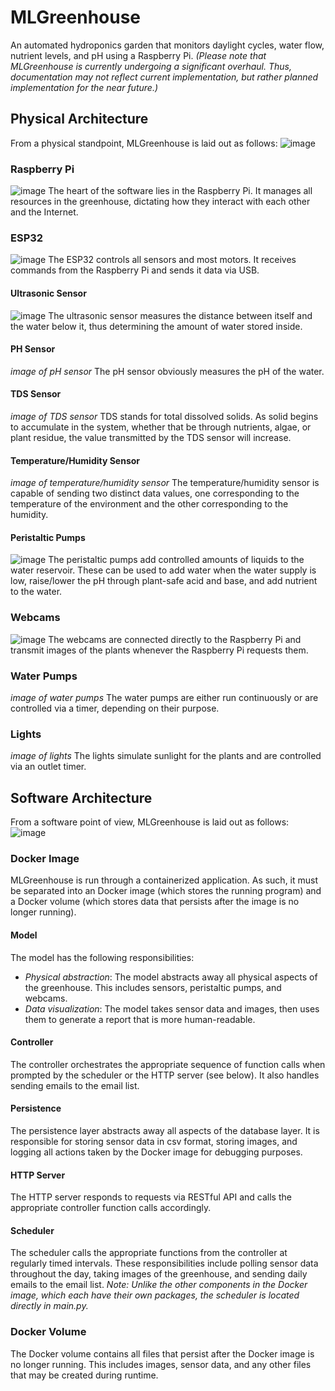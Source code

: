 # MLGreenhouse
An automated hydroponics garden that monitors daylight cycles, water flow, nutrient levels, and pH using a Raspberry Pi. *(Please note that MLGreenhouse is currently undergoing a significant overhaul. Thus, documentation may not reflect current implementation, but rather planned implementation for the near future.)*
## Physical Architecture
From a physical standpoint, MLGreenhouse is laid out as follows:
![image](doc/physical_architecture.jpg)
### Raspberry Pi
![image](doc/raspberry_pi.jpg)
The heart of the software lies in the Raspberry Pi. It manages all resources in the greenhouse, dictating how they interact with each other and the Internet.
### ESP32
![image](doc/esp32.jpg)
The ESP32 controls all sensors and most motors. It receives commands from the Raspberry Pi and sends it data via USB.
#### Ultrasonic Sensor
![image](doc/ultrasonic_sensor.jpg)
The ultrasonic sensor measures the distance between itself and the water below it, thus determining the amount of water stored inside.
#### PH Sensor
*image of pH sensor*
The pH sensor obviously measures the pH of the water.
#### TDS Sensor
*image of TDS sensor*
TDS stands for total dissolved solids. As solid begins to accumulate in the system, whether that be through nutrients, algae, or plant residue, the value transmitted by the TDS sensor will increase.
#### Temperature/Humidity Sensor
*image of temperature/humidity sensor*
The temperature/humidity sensor is capable of sending two distinct data values, one corresponding to the temperature of the environment and the other corresponding to the humidity.
#### Peristaltic Pumps
![image](doc/peristaltic_pumps.jpg)
The peristaltic pumps add controlled amounts of liquids to the water reservoir. These can be used to add water when the water supply is low, raise/lower the pH through plant-safe acid and base, and add nutrient to the water.
### Webcams
![image](doc/webcams.jpg)
The webcams are connected directly to the Raspberry Pi and transmit images of the plants whenever the Raspberry Pi requests them.
### Water Pumps
*image of water pumps*
The water pumps are either run continuously or are controlled via a timer, depending on their purpose.
### Lights
*image of lights*
The lights simulate sunlight for the plants and are controlled via an outlet timer.
## Software Architecture
From a software point of view, MLGreenhouse is laid out as follows:
![image](doc/software_architecture.jpg)
### Docker Image
MLGreenhouse is run through a containerized application. As such, it must be separated into an Docker image (which stores the running program) and a Docker volume (which stores data that persists after the image is no longer running).
#### Model
The model has the following responsibilities:
- *Physical abstraction*: The model abstracts away all physical aspects of the greenhouse. This includes sensors, peristaltic pumps, and webcams.
- *Data visualization*: The model takes sensor data and images, then uses them to generate a report that is more human-readable.
#### Controller
The controller orchestrates the appropriate sequence of function calls when prompted by the scheduler or the HTTP server (see below). It also handles sending emails to the email list.
#### Persistence
The persistence layer abstracts away all aspects of the database layer. It is responsible for storing sensor data in csv format, storing images, and logging all actions taken by the Docker image for debugging purposes.
#### HTTP Server
The HTTP server responds to requests via RESTful API and calls the appropriate controller function calls accordingly.
#### Scheduler
The scheduler calls the appropriate functions from the controller at regularly timed intervals. These responsibilities include polling sensor data throughout the day, taking images of the greenhouse, and sending daily emails to the email list. *Note: Unlike the other components in the Docker image, which each have their own packages, the scheduler is located directly in main.py.*
### Docker Volume
The Docker volume contains all files that persist after the Docker image is no longer running. This includes images, sensor data, and any other files that may be created during runtime.
